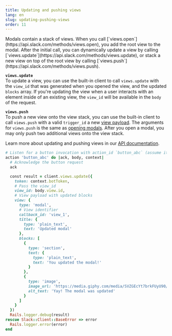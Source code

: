 ```yaml
---
title: Updating and pushing views
lang: en
slug: updating-pushing-views
order: 11
---
```

<div class="primary-wrapper" markdown="1">
  <div class="section-description" markdown="1">
Modals contain a stack of views. When you call
[`views.open`](https://api.slack.com/methods/views.open), you add the root view
to the modal. After the initial call, you can dynamically update a view by
calling [`views.update`](https://api.slack.com/methods/views.update), or stack a
new view on top of the root view by calling
[`views.push`](https://api.slack.com/methods/views.push).

**`views.update`**<br />
To update a view, you can use the built-in client to call `views.update` with
the `view_id` that was generated when you opened the view, and the updated
`blocks` array. If you're updating the view when a user interacts with an
element inside of an existing view, the `view_id` will be available in the
`body` of the request.

**`views.push`**<br />
To push a new view onto the view stack, you can use the built-in client to call
`views.push` with a valid `trigger_id` a new
[view payload](https://api.slack.com/reference/block-kit/views). The arguments
for `views.push` is the same as [opening modals](#creating-modals). After you
open a modal, you may only push two additional views onto the view stack.

Learn more about updating and pushing views in our
[API documentation](https://api.slack.com/surfaces/modals/using#modifying).
</div>

```ruby
# Listen for a button invocation with action_id `button_abc` (assume it's inside of a modal)
action 'button_abc' do |ack, body, context|
  # Acknowledge the button request
  ack

  const result = client.views.update({
    token: context.botToken,
    # Pass the view_id
    view_id: body.view.id,
    # View payload with updated blocks
    view: {
      type: 'modal',
      # View identifier
      callback_id: 'view_1',
      title: {
        type: 'plain_text',
        text: 'Updated modal'
      },
      blocks: [
        {
          type: 'section',
          text: {
            type: 'plain_text',
            text: 'You updated the modal!'
          }
        },
        {
          type: 'image',
          image_url: 'https://media.giphy.com/media/SVZGEcYt7brkFUyU90/giphy.gif',
          alt_text: 'Yay! The modal was updated'
        }
      ]
    }
  })
  Rails.logger.debug(result)
rescue Slack::Client::BaseError => error
  Rails.logger.error(error)
end
```
</div>
